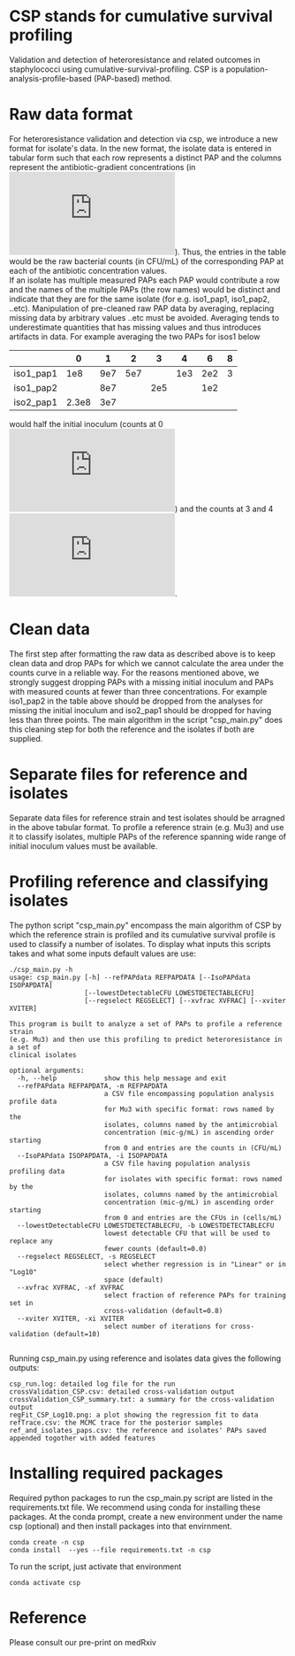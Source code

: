 # CSP stands for cumulative survival profiling
Validation and detection of heteroresistance and related outcomes in staphylococci using cumulative-survival-profiling. CSP is a population-analysis-profile-based (PAP-based) method.
# Raw data format
For heteroresistance validation and detection via csp, we introduce a new format for isolate's data. In the new format, the isolate data is entered in tabular form such that each row represents a distinct PAP and the columns represent the antibiotic-gradient concentrations (in ![equation](https://latex.codecogs.com/gif.latex?%5Cmu%20g/mL)). Thus, the entries in the table would be the raw bacterial counts (in CFU/mL) of the corresponding PAP at each of the antibiotic concentration values.    
If an isolate has multiple measured PAPs each PAP would contribute a row and the names of the multiple PAPs (the row names) would be distinct and indicate that they are for the same isolate (for e.g. iso1_pap1, iso1_pap2, ..etc).
Manipulation of pre-cleaned raw PAP data by averaging, replacing missing data by arbitrary values ..etc must be avoided. Averaging tends to underestimate quantities that has missing values and thus introduces artifacts in data. For example averaging the two PAPs for isos1 below

|          |0 |1  |2  |3  |4  |6|8|
|----------|--|---|---|---|---|---|-|
|iso1_pap1|1e8|9e7|5e7|   |1e3|2e2|3|
|iso1_pap2|   |8e7|   |2e5|   |1e2||5|
|iso2_pap1|2.3e8|3e7|   | |   | | | |

would half the initial inoculum (counts at 0 ![equation](https://latex.codecogs.com/gif.latex?%5Cmu%20g/mL)) and the counts at 3 and 4 ![equation](https://latex.codecogs.com/gif.latex?%5Cmu%20g/mL).
# Clean data
The first step after formatting the raw data as described above is to keep clean data and drop PAPs for which we cannot calculate the area under the counts curve in a reliable way. For the reasons mentioned above, we strongly suggest dropping PAPs with a missing initial inoculum and PAPs with measured counts at fewer than three concentrations. For example iso1_pap2 in the table above should be dropped from the analyses for missing the initial inoculum and iso2_pap1 should be dropped for having less than three points. The main algorithm in the script "csp_main.py" does this cleaning step for both the reference and the isolates if both are supplied.
# Separate files for reference and isolates
Separate data files for reference strain and test isolates should be arragned in the above tabular format. To profile a reference strain (e.g. Mu3) and use it to classify isolates, multiple PAPs of the reference spanning wide range of initial inoculum values must be available.
# Profiling reference and classifying isolates
The python script "csp_main.py" encompass the main algorithm of CSP by which the reference strain is profiled and its cumulative survival profile is used to classify a number of isolates. 
To display what inputs this scripts takes and what some inputs default values are use: 

``` 
./csp_main.py -h 
usage: csp_main.py [-h] --refPAPdata REFPAPDATA [--IsoPAPdata ISOPAPDATA]
                   [--lowestDetectableCFU LOWESTDETECTABLECFU]
                   [--regselect REGSELECT] [--xvfrac XVFRAC] [--xviter XVITER]

This program is built to analyze a set of PAPs to profile a reference strain
(e.g. Mu3) and then use this profiling to predict heteroresistance in a set of
clinical isolates

optional arguments:
  -h, --help            show this help message and exit
  --refPAPdata REFPAPDATA, -m REFPAPDATA
                        a CSV file encompassing population analysis profile data
                        for Mu3 with specific format: rows named by the
                        isolates, columns named by the antimicrobial
                        concentration (mic-g/mL) in ascending order starting
                        from 0 and entries are the counts in (CFU/mL)
  --IsoPAPdata ISOPAPDATA, -i ISOPAPDATA
                        a CSV file having population analysis profiling data
                        for isolates with specific format: rows named by the
                        isolates, columns named by the antimicrobial
                        concentration (mic-g/mL) in ascending order starting
                        from 0 and entries are the CFUs in (cells/mL)
  --lowestDetectableCFU LOWESTDETECTABLECFU, -b LOWESTDETECTABLECFU
                        lowest detectable CFU that will be used to replace any
                        fewer counts (default=0.0)
  --regselect REGSELECT, -s REGSELECT
                        select whether regression is in "Linear" or in "Log10"
                        space (default)
  --xvfrac XVFRAC, -xf XVFRAC
                        select fraction of reference PAPs for training set in
                        cross-validation (default=0.8)
  --xviter XVITER, -xi XVITER
                        select number of iterations for cross-validation (default=10)
                        
```
Running csp_main.py using reference and isolates data gives the following outputs:
```
csp_run.log: detailed log file for the run
crossValidation_CSP.csv: detailed cross-validation output
crossValidation_CSP_summary.txt: a summary for the cross-validation output
regFit_CSP_Log10.png: a plot showing the regression fit to data
refTrace.csv: the MCMC trace for the posterior samples 
ref_and_isolates_paps.csv: the reference and isolates' PAPs saved appended togother with added features
```
# Installing required packages 
Required python packages to run the csp_main.py script are listed in the requirements.txt file. We recommend using conda for installing these packages. At the conda prompt, create a new environment under the name csp (optional) and then install packages into that envirnment. 

```
conda create -n csp
conda install  --yes --file requirements.txt -n csp

```

To run the script, just activate that environment

```
conda activate csp

```
# Reference
Please consult our pre-print on medRxiv 
